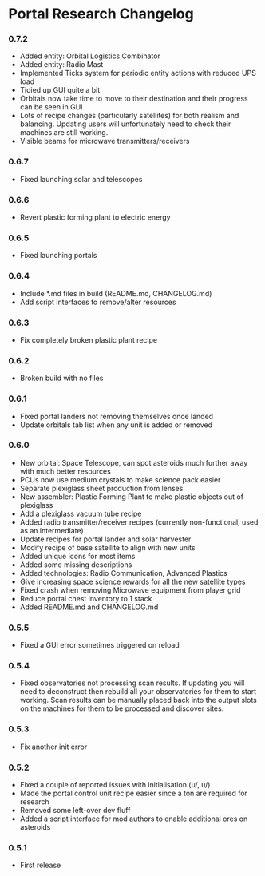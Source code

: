 # Portal Research Changelog

### 0.7.2

  * Added entity: Orbital Logistics Combinator
  * Added entity: Radio Mast
  * Implemented Ticks system for periodic entity actions with reduced UPS load
  * Tidied up GUI quite a bit
  * Orbitals now take time to move to their destination and their progress can be seen in GUI
  * Lots of recipe changes (particularly satellites) for both realism and balancing.
    Updating users will unfortunately need to check their machines are still working.
  * Visible beams for microwave transmitters/receivers

### 0.6.7

  * Fixed launching solar and telescopes

### 0.6.6

  * Revert plastic forming plant to electric energy

### 0.6.5

  * Fixed launching portals

### 0.6.4

  * Include *.md files in build (README.md, CHANGELOG.md)
  * Add script interfaces to remove/alter resources

### 0.6.3

  * Fix completely broken plastic plant recipe

### 0.6.2

  * Broken build with no files

### 0.6.1

  * Fixed portal landers not removing themselves once landed
  * Update orbitals tab list when any unit is added or removed

### 0.6.0

  * New orbital: Space Telescope, can spot asteroids much further away with much better resources
  * PCUs now use medium crystals to make science pack easier
  * Separate plexiglass sheet production from lenses
  * New assembler: Plastic Forming Plant to make plastic objects out of plexiglass
  * Add a plexiglass vacuum tube recipe
  * Added radio transmitter/receiver recipes (currently non-functional, used as an intermediate)
  * Update recipes for portal lander and solar harvester
  * Modify recipe of base satellite to align with new units
  * Added unique icons for most items
  * Added some missing descriptions
  * Added technologies: Radio Communication, Advanced Plastics
  * Give increasing space science rewards for all the new satellite types
  * Fixed crash when removing Microwave equipment from player grid
  * Reduce portal chest inventory to 1 stack
  * Added README.md and CHANGELOG.md

### 0.5.5

  * Fixed a GUI error sometimes triggered on reload

### 0.5.4

  * Fixed observatories not processing scan results. If updating you will need to deconstruct then rebuild all your observatories for them to start working. Scan results can be manually placed back into the output slots on the machines for them to be processed and discover sites.

### 0.5.3

  * Fix another init error

### 0.5.2

  * Fixed a couple of reported issues with initialisation (u/, u/)
  * Made the portal control unit recipe easier since a ton are required for research
  * Removed some left-over dev fluff
  * Added a script interface for mod authors to enable additional ores on asteroids

### 0.5.1

  * First release